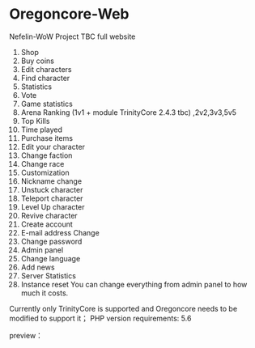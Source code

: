 # Oregoncore-Web
 Nefelin-WoW Project TBC full website
1. Shop
2. Buy coins
3. Edit characters
4. Find character
5. Statistics
6. Vote
7. Game statistics
8. Arena Ranking (1v1 + module TrinityCore 2.4.3 tbc) ,2v2,3v3,5v5
9. Top Kills
10. Time played
11. Purchase items
12. Edit your character
13. Change faction
14. Change race
15. Customization
16. Nickname change
17. Unstuck character
18. Teleport character
19. Level Up character
20. Revive character
21. Create account
22. E-mail address Change
23. Change password
24. Admin panel
25. Change language
26. Add news
27. Server Statistics
28. Instance reset
You can change everything from admin panel to how much it costs.

Currently only TrinityCore is supported and Oregoncore needs to be modified to support it；
PHP version requirements: 5.6

preview：